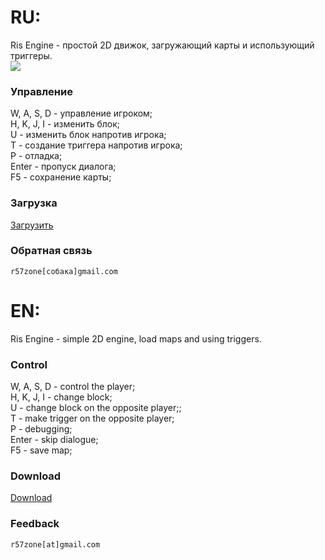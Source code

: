# RU:

Ris Engine - простой 2D движок, загружающий карты и использующий триггеры.<br>
![](https://cloud.githubusercontent.com/assets/9499881/8625231/77c9e626-274e-11e5-81a0-02bbf06bfb80.gif)


### Управление
W, A, S, D - управление игроком;<br>
H, K, J, I - изменить блок;<br>
U - изменить блок напротив игрока;<br>
T - создание триггера напротив игрока;<br>
P - отладка;<br>
Enter - пропуск диалога;<br>
F5 - сохранение карты;

### Загрузка
[Загрузить](https://github.com/r57zone/Ris-Engine/releases)


### Обратная связь
`r57zone[собака]gmail.com`


# EN:
Ris Engine - simple 2D engine, load maps and using triggers.


### Control
W, A, S, D - control the player;<br>
H, K, J, I - change block;<br>
U - change block on the opposite player;;<br>
T - make trigger on the opposite player;<br>
P - debugging;<br>
Enter - skip dialogue;<br>
F5 - save map;

### Download
[Download](https://github.com/r57zone/Ris-Engine/releases)


### Feedback
`r57zone[at]gmail.com`
